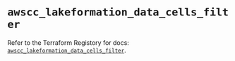 # `awscc_lakeformation_data_cells_filter`

Refer to the Terraform Registory for docs: [`awscc_lakeformation_data_cells_filter`](https://registry.terraform.io/providers/hashicorp/awscc/0.70.0/docs/resources/lakeformation_data_cells_filter).
